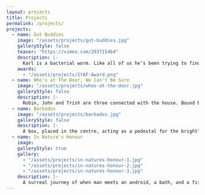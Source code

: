 ```yaml
---
layout: projects
title: Projects
permalink: /projects/
projects:
  - name: Gut Buddies
    image: "/assets/projects/gut-buddies.jpg"
    galleryStyle: false
    teaser: "https://vimeo.com/293715464"
    description: |-
      Karl is a bacterial worm. Like all of us he’s been trying to find his own habitat, free from interruption and causing no harm to others. Finally, he found a spot in which he can survive undisturbed, until today. Brian is on his first day of work. A white blood cell and a faithful servant to the body but a warm hearted and curious creature. As he works alone he is watched over and commanded by the omnipotent brain. In a world that is threatened by the problems of coexistence and the respect for conformity, is it possible to be “Gut Buddies”? The piece blends cartoon imagery, with strong characters saturated by luminous colors and a space-age backdrop. These lovable, eccentric characters may be magnetic in empathy, but are a problematic pair. They are forced together in a highly institutionalized world riddled with a fear for liberty.
    awards:
      - "/assets/projects/IYAF-Award.png"
  - name: Who's at The Door, We Can't Be Sure
    image: "/assets/projects/whos-at-the-door.jpg"
    galleryStyle: false
    description: |-
      Robin, John and Trish are three connected with the house. Bound by routine, these domestic comrades are pulled through a frustrated sense of time waiting for ‘Adam’ to come home. The three are mischievous companions facing the dangers of the outside world coming in. It is a tale of the hopeful doubt of whether they exist or not.
  - name: Barbados
    image: "/assets/projects/barbados.jpg"
    galleryStyle: false
    description: |-
      A box, placed in the centre, acting as a pedestal for the brightly lit cookie. It is an empty space, apart from Jonny and Robert, one following the other, and both showing “rattish” behaviour. They are arguing about their differences, and frustrated by their dependencies. They appear to be lost, moving forwards, as invisible forces disrupt their journey. It is a story of conformity, brotherhood, desperation and manipulation.
  - name: In Nature's Honour
    image:
    galleryStyle: true
    gallery:
      - "/assets/projects/in-natures-honour-1.jpg"
      - "/assets/projects/in-natures-honour-2.jpg"
      - "/assets/projects/in-natures-honour-3.jpg"
    description: |-
      A surreal journey of when man meets an android, a bath, and a fish. Through a simple effort to honour the natural world, his reality begins to warp as if his attempt to pay tribute backfires.
---
```

